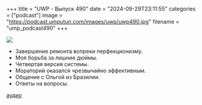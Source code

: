 
+++
title = "UWP - Выпуск 490"
date = "2024-09-29T23:11:55"
categories = ["podcast"]
image = "https://podcast.umputun.com/images/uwp/uwp490.jpg"
filename = "ump_podcast490"
+++

![](https://podcast.umputun.com/images/uwp/uwp490.jpg)

- Завершение ремонта вопреки перфекционизму.  
- Моя борьба за лишние дюймы.  
- Четвертая версия системы.  
- Мораторий оказался чрезвычайно эффективным.  
- Общение с Ольгой из Бразилии.  
- Ответы на вопросы.  
  
[аудио](https://podcast.umputun.com/media/ump_podcast490.mp3)
<audio src="https://podcast.umputun.com/media/ump_podcast490.mp3" preload="none"></audio>

